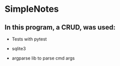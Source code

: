 # SimpleNotes

## In this program, a CRUD, was used:

* Tests with pytest 

* sqlite3

* argparse lib to parse cmd args